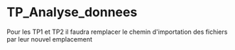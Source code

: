 # TP_Analyse_donnees

Pour les TP1 et TP2 il faudra remplacer le chemin d'importation des fichiers par leur nouvel emplacement
